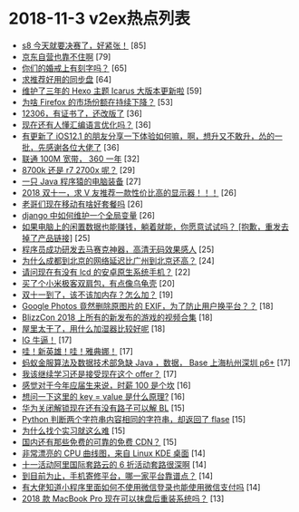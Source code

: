 # 2018-11-3 v2ex热点列表

+ [s8 今天就要决赛了，好紧张！](https://www.v2ex.com/t/504018#reply85) [85]
+ [京东自营也靠不住啊](https://www.v2ex.com/t/504010#reply79) [79]
+ [你们的婚戒上有刻字吗？](https://www.v2ex.com/t/504013#reply65) [65]
+ [求推荐好用的同步盘](https://www.v2ex.com/t/504057#reply64) [64]
+ [维护了三年的 Hexo 主题 Icarus 大版本更新啦](https://www.v2ex.com/t/504000#reply59) [59]
+ [为啥 Firefox 的市场份额在持续下降？](https://www.v2ex.com/t/504129#reply53) [53]
+ [12306，有证书了，还改版了](https://www.v2ex.com/t/504001#reply36) [36]
+ [现在还有人懂汇编语言优化吗？](https://www.v2ex.com/t/504029#reply36) [36]
+ [有更新了 iOS12.1 的朋友分享一下体验如何嘛，啊，想升又不敢升，怂的一批，先感谢各位大佬了](https://www.v2ex.com/t/504049#reply36) [36]
+ [联通 100M 宽带， 360 一年](https://www.v2ex.com/t/504055#reply32) [32]
+ [8700k 还是 r7 2700x 呢？](https://www.v2ex.com/t/504039#reply29) [29]
+ [一只 Java 程序猿的电脑装备](https://www.v2ex.com/t/504041#reply27) [27]
+ [2018 双十一，求 V 友推荐一款性价比高的显示器！！！](https://www.v2ex.com/t/504071#reply26) [26]
+ [老哥们现在移动有啥好套餐吗](https://www.v2ex.com/t/504102#reply26) [26]
+ [django 中如何维护一个全局变量](https://www.v2ex.com/t/504042#reply26) [26]
+ [如果电脑上的闲置数据也能赚钱，躺着就能，你愿意试试吗？ [抱歉，重发去掉了产品链接]](https://www.v2ex.com/t/504103#reply25) [25]
+ [程序员成功研发去马赛克神器，高清无码效果感人](https://www.v2ex.com/t/504009#reply25) [25]
+ [为什么成都到北京的网络延迟比广州到北京还高？](https://www.v2ex.com/t/504028#reply24) [24]
+ [请问现在有没有 lcd 的安卓原生系统手机？](https://www.v2ex.com/t/504036#reply22) [22]
+ [买了个小米极客双肩包，有点像乌龟壳](https://www.v2ex.com/t/504110#reply20) [20]
+ [双十一到了，该不该加内存？怎么加？](https://www.v2ex.com/t/504017#reply19) [19]
+ [Google Photos 竟然删除原图片的 EXIF，为了防止用户换平台？？](https://www.v2ex.com/t/504081#reply18) [18]
+ [BlizzCon 2018 上所有的新发布的游戏的视频合集](https://www.v2ex.com/t/504149#reply18) [18]
+ [屋里太干了，用什么加湿器比较好呢](https://www.v2ex.com/t/504003#reply18) [18]
+ [IG 牛逼！](https://www.v2ex.com/t/504137#reply17) [17]
+ [哇！新英雄！哇！雅典娜！](https://www.v2ex.com/t/504005#reply17) [17]
+ [蚂蚁金服算法及数据技术部急缺 Java ，数据， Base 上海杭州深圳 p6+](https://www.v2ex.com/t/504034#reply17) [17]
+ [我该继续学习还是接受现在这个 offer？](https://www.v2ex.com/t/504059#reply17) [17]
+ [感觉对于今年应届生来说，时薪 100 是个坎](https://www.v2ex.com/t/504170#reply16) [16]
+ [想问一下这里的 key = value 是什么原理?](https://www.v2ex.com/t/504051#reply16) [16]
+ [华为关闭解锁现在还有没有路子可以解 BL](https://www.v2ex.com/t/504147#reply15) [15]
+ [Python 判断两个字符串内容相同的字符串，却返回了 flase](https://www.v2ex.com/t/504160#reply15) [15]
+ [为什么找个实习就这么难](https://www.v2ex.com/t/504161#reply15) [15]
+ [国内还有那些免费的可靠的免费 CDN？](https://www.v2ex.com/t/504012#reply15) [15]
+ [非常漂亮的 CPU 曲线图，来自 Linux KDE 桌面](https://www.v2ex.com/t/504002#reply14) [14]
+ [十一活动阿里国际套路云的 6 折活动套路很深啊](https://www.v2ex.com/t/504047#reply14) [14]
+ [到目前为止，手机寄修平台，哪一家平台靠谱点？](https://www.v2ex.com/t/504050#reply14) [14]
+ [有大佬知道小程序里面如何不使用微信登录也能使用微信支付吗](https://www.v2ex.com/t/504054#reply14) [14]
+ [2018 款 MacBook Pro 现在可以抹盘后重装系统吗？](https://www.v2ex.com/t/504130#reply13) [13]
